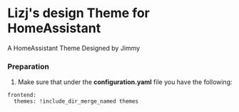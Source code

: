 # Lizj's design Theme for HomeAssistant

A HomeAssistant Theme Designed by Jimmy
<br />

[//]: # (## Screenshots)

[//]: # (![macOS Light Mode]&#40;https://raw.githubusercontent.com/JuanMTech/macOS-Theme/master/images/mac0S_Light.png&#41;<br />)

[//]: # (<br />)

[//]: # (![macOS Dark Mode]&#40;https://raw.githubusercontent.com/JuanMTech/macOS-Theme/master/images/macOS_Dark.png&#41;<br />)

[//]: # (<br />)

### Preparation

1. Make sure that under the **configuration.yaml** file you have the following:

```
frontend:
  themes: !include_dir_merge_named themes
```

[//]: # (2. Under the Home Assistant **Config** folder, create a new folder named **themes**)

[//]: # (3. **Restart** Home assistant to apply the changes.)

[//]: # ()
[//]: # (### HACS installation)

[//]: # ()
[//]: # (1. Go into the Community Store &#40;HACS&#41;)

[//]: # (2. Search for **macOS Theme**)

[//]: # (3. Open the theme)

[//]: # (4. Press Install)

[//]: # (5. Restart Home Assistant)

[//]: # ()
[//]: # (**If the theme doesn't show up in HACS, you can manually add the repository.**)

[//]: # ()
[//]: # (1. Go into HACS)

[//]: # (2. Go to **Frontend**)

[//]: # (3. Click on the icon with the 3 dots on the top right)

[//]: # (4. Select **Custom Repositories**)

[//]: # (5. enter the GitHub URL for the theme under **Repository**)

[//]: # (6. Under **Category**, select **Theme**)

[//]: # (7. Click on **Add**)

[//]: # (8. Search for the theme to add it)

[//]: # ()
[//]: # (### Manual installation)

[//]: # ()
[//]: # (1. In the Home assistant **themes** folder, create a file named `macos_theme.yaml`)

[//]: # (2. In this GitHub repo, go into the **themes** folder, open the `macos_theme.yaml` file and copy the content)

[//]: # (3. Paste the content in the `macos_theme.yaml` file created under your Home Assistant themes folder)

[//]: # ()
[//]: # (### Enable theme)

[//]: # ()
[//]: # (1. Open your Home Assistant **Profile**)

[//]: # (2. Under, **Themes**, select the new **macOS Theme**)

[//]: # ()
[//]: # (### Set theme as default for all devices)

[//]: # ()
[//]: # (1. Open **Developer Tools**)

[//]: # (2. Go to **Services**)

[//]: # (3. Under **Service** enter `frontend.set_theme`)

[//]: # (4. Under **Name**, enter `macOS Theme`)

[//]: # (5. Enable **Mode** and set it to `light`)

[//]: # (6. Click on **Call Service**)

[//]: # (7. Repeat steps 1 to 6 but change the **Mode** to `dark`)
